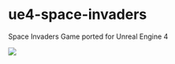 # ue4-space-invaders
Space Invaders Game ported for Unreal Engine 4

![](https://user-images.githubusercontent.com/1466920/55278725-2c571f00-5310-11e9-922e-cebc4f5a8496.png)
